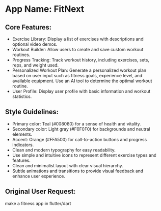 # **App Name**: FitNext

## Core Features:

- Exercise Library: Display a list of exercises with descriptions and optional video demos.
- Workout Builder: Allow users to create and save custom workout routines.
- Progress Tracking: Track workout history, including exercises, sets, reps, and weight used.
- Personalized Workout Plan: Generate a personalized workout plan based on user input such as fitness goals, experience level, and available equipment. Use an AI tool to determine the optimal workout routine.
- User Profile: Display user profile with basic information and workout statistics.

## Style Guidelines:

- Primary color: Teal (#008080) for a sense of health and vitality.
- Secondary color: Light gray (#F0F0F0) for backgrounds and neutral elements.
- Accent: Orange (#FFA500) for call-to-action buttons and progress indicators.
- Clean and modern typography for easy readability.
- Use simple and intuitive icons to represent different exercise types and features.
- Clean and minimalist layout with clear visual hierarchy.
- Subtle animations and transitions to provide visual feedback and enhance user experience.

## Original User Request:
make a fitness app in flutter/dart
  